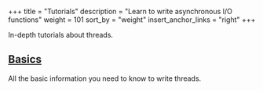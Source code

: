 +++
title = "Tutorials"
description = "Learn to write asynchronous I/O functions"
weight = 101
sort_by = "weight"
insert_anchor_links = "right"
+++

In-depth tutorials about threads.

## [Basics](/userspace/threads/tutorials/basics)

All the basic information you need to know to write threads.
